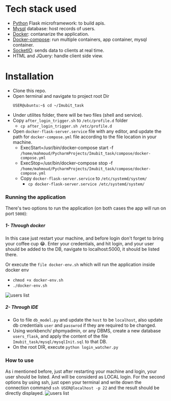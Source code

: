# Tech stack used
  - [Python](http://flask.pocoo.org/) Flask microframework: to build apis.
  - [Mysql](https://www.mysql.com/) database: host records of users.
  - [Docker](https://www.docker.com/): contanarize the application.
  - [Docker-compose](https://docs.docker.com/compose/): run multiple containers, app container, mysql container.
  - [SocketIO](https://flask-socketio.readthedocs.io/en/latest/): sends data to clients at real time.
  - HTML and JQuery: handle client side view.

# Installation
  - Clone this repo.
  - Open terminal and navigate to project root Dir
    ``` 
    USER@ubuntu:~$ cd ~/Imubit_task
    ```
  - Under utilites folder, there will be two files (shell and service).
  - Copy ```after_login_trigger.sh``` to ```/etc/profile.d``` folder
    - ```cp after_login_trigger.sh /etc/profile.d```
  - Open ```docker-flask-server.service``` file with any editor, and update the path for ```docker-compose.yml``` file according to the file location in your machine.
      - ExecStart=/usr/bin/docker-compose start -f ```/home/mahmoud/PycharmProjects/Imubit_task/compose/docker-compose.yml```
      - ExecStop=/usr/bin/docker-compose stop -f ```/home/mahmoud/PycharmProjects/Imubit_task/compose/docker-compose.yml```
    - Copy ```docker-flask-server.service``` to ```/etc/systemd/system/```
      - ```cp docker-flask-server.service /etc/systemd/system/```


### Running the application
There's two options to run the application (on both cases the app will run on port ```5000```):

##### 1- Through docker
In this case just restart your machine, and before login don't forget to bring your coffee cup 😂.
Enter your credentials, and hit login, and your user should be added to the DB, navigate to localhost:5000, it should be listed there.

Or execute the ```file docker-env.sh``` which will run the application inside docker env
  - ```chmod +x docker-env.sh```
  - ```./docker-env.sh```

![users list](https://i.imgur.com/GpyIeiV.jpg)


##### 2- Through IDE
  - Go to file ```db_model.py``` and update the ```host``` to be ```localhost```, also update db credentials ```user``` and ```passwrod``` if they are required to be changed.
  - Using workbench/ phpmyadmin, or any DBMS, create a new database ```users_flask```, and apply the content of the file
  ```Imubit_task/mysql/mysqlInit.sql``` to that DB.
  - On the root DIR, execute ```python login_watcher.py```

### How to use
As i mentioned before, just after restarting your machine and login, your user should be listed. And will be considerd as LOCAL login. For the second options by using ssh, just open your terminal and write down the connection command
```ssh USER@localhost -p 22```
and the result should be directly displayed.
![users list](https://i.imgur.com/gIH8YBa.gif)



